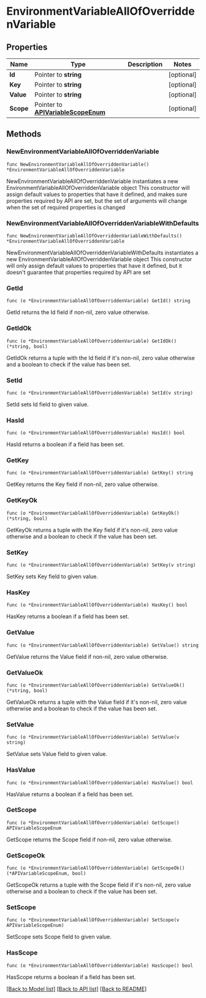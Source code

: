 # EnvironmentVariableAllOfOverriddenVariable

## Properties

Name | Type | Description | Notes
------------ | ------------- | ------------- | -------------
**Id** | Pointer to **string** |  | [optional] 
**Key** | Pointer to **string** |  | [optional] 
**Value** | Pointer to **string** |  | [optional] 
**Scope** | Pointer to [**APIVariableScopeEnum**](APIVariableScopeEnum.md) |  | [optional] 

## Methods

### NewEnvironmentVariableAllOfOverriddenVariable

`func NewEnvironmentVariableAllOfOverriddenVariable() *EnvironmentVariableAllOfOverriddenVariable`

NewEnvironmentVariableAllOfOverriddenVariable instantiates a new EnvironmentVariableAllOfOverriddenVariable object
This constructor will assign default values to properties that have it defined,
and makes sure properties required by API are set, but the set of arguments
will change when the set of required properties is changed

### NewEnvironmentVariableAllOfOverriddenVariableWithDefaults

`func NewEnvironmentVariableAllOfOverriddenVariableWithDefaults() *EnvironmentVariableAllOfOverriddenVariable`

NewEnvironmentVariableAllOfOverriddenVariableWithDefaults instantiates a new EnvironmentVariableAllOfOverriddenVariable object
This constructor will only assign default values to properties that have it defined,
but it doesn't guarantee that properties required by API are set

### GetId

`func (o *EnvironmentVariableAllOfOverriddenVariable) GetId() string`

GetId returns the Id field if non-nil, zero value otherwise.

### GetIdOk

`func (o *EnvironmentVariableAllOfOverriddenVariable) GetIdOk() (*string, bool)`

GetIdOk returns a tuple with the Id field if it's non-nil, zero value otherwise
and a boolean to check if the value has been set.

### SetId

`func (o *EnvironmentVariableAllOfOverriddenVariable) SetId(v string)`

SetId sets Id field to given value.

### HasId

`func (o *EnvironmentVariableAllOfOverriddenVariable) HasId() bool`

HasId returns a boolean if a field has been set.

### GetKey

`func (o *EnvironmentVariableAllOfOverriddenVariable) GetKey() string`

GetKey returns the Key field if non-nil, zero value otherwise.

### GetKeyOk

`func (o *EnvironmentVariableAllOfOverriddenVariable) GetKeyOk() (*string, bool)`

GetKeyOk returns a tuple with the Key field if it's non-nil, zero value otherwise
and a boolean to check if the value has been set.

### SetKey

`func (o *EnvironmentVariableAllOfOverriddenVariable) SetKey(v string)`

SetKey sets Key field to given value.

### HasKey

`func (o *EnvironmentVariableAllOfOverriddenVariable) HasKey() bool`

HasKey returns a boolean if a field has been set.

### GetValue

`func (o *EnvironmentVariableAllOfOverriddenVariable) GetValue() string`

GetValue returns the Value field if non-nil, zero value otherwise.

### GetValueOk

`func (o *EnvironmentVariableAllOfOverriddenVariable) GetValueOk() (*string, bool)`

GetValueOk returns a tuple with the Value field if it's non-nil, zero value otherwise
and a boolean to check if the value has been set.

### SetValue

`func (o *EnvironmentVariableAllOfOverriddenVariable) SetValue(v string)`

SetValue sets Value field to given value.

### HasValue

`func (o *EnvironmentVariableAllOfOverriddenVariable) HasValue() bool`

HasValue returns a boolean if a field has been set.

### GetScope

`func (o *EnvironmentVariableAllOfOverriddenVariable) GetScope() APIVariableScopeEnum`

GetScope returns the Scope field if non-nil, zero value otherwise.

### GetScopeOk

`func (o *EnvironmentVariableAllOfOverriddenVariable) GetScopeOk() (*APIVariableScopeEnum, bool)`

GetScopeOk returns a tuple with the Scope field if it's non-nil, zero value otherwise
and a boolean to check if the value has been set.

### SetScope

`func (o *EnvironmentVariableAllOfOverriddenVariable) SetScope(v APIVariableScopeEnum)`

SetScope sets Scope field to given value.

### HasScope

`func (o *EnvironmentVariableAllOfOverriddenVariable) HasScope() bool`

HasScope returns a boolean if a field has been set.


[[Back to Model list]](../README.md#documentation-for-models) [[Back to API list]](../README.md#documentation-for-api-endpoints) [[Back to README]](../README.md)


